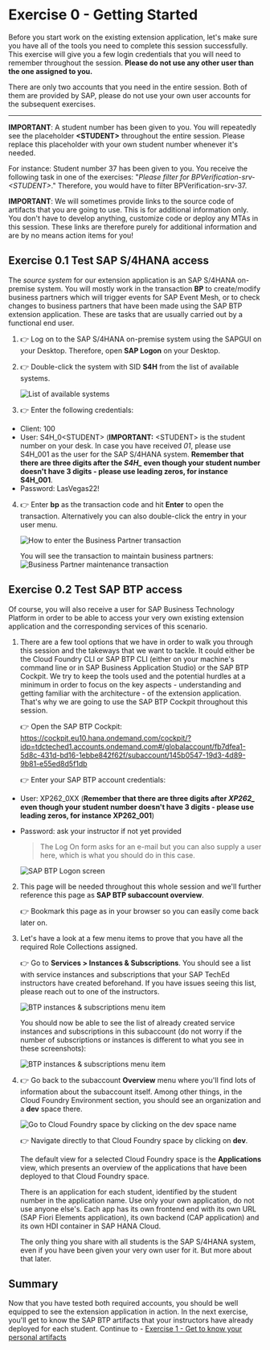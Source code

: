 # Exercise 0 - Getting Started

Before you start work on the existing extension application, let's make sure you have all of the tools you need to complete this session successfully. This exercise will give you a few login credentials that you will need to remember throughout the session. **Please do not use any other user than the one assigned to you.**

There are only two accounts that you need in the entire session. Both of them are provided by SAP, please do not use your own user accounts for the subsequent exercises.


--- 
**IMPORTANT**: A student number has been given to you. You will repeatedly see the placeholder **\<STUDENT>** throughout the entire session. Please replace this placeholder with your own student number whenever it's needed.

For instance: Student number 37 has been given to you. You receive the following task in one of the exercises: "*Please filter for BPVerification-srv-\<STUDENT>*."
Therefore, you would have to filter BPVerification-srv-37.

**IMPORTANT**: We will sometimes provide links to the source code of artifacts that you are going to use. This is for additional information only. You don't have to develop anything, customize code or deploy any MTAs in this session. These links are therefore purely for additional information and are by no means action items for you!


## Exercise 0.1 Test SAP S/4HANA access

The _source system_ for our extension application is an SAP S/4HANA on-premise system. You will mostly work in the transaction **BP** to create/modify business partners which will trigger events for SAP Event Mesh, or to check changes to business partners that have been made using the SAP BTP extension application. These are tasks that are usually carried out by a functional end user.

1. 👉 Log on to the SAP S/4HANA on-premise system using the SAPGUI on your Desktop. Therefore, open **SAP Logon** on your Desktop. 

2. 👉 Double-click the system with SID **S4H** from the list of available systems. 

    ![List of available systems](./images/sap_logon.png)

3. 👉 Enter the following credentials: 

* Client: 100
* User: S4H_0\<STUDENT> (**IMPORTANT:** \<STUDENT> is the student number on your desk. In case you have received *01*, please use S4H_001 as the user for the SAP S/4HANA system. **Remember that there are three digits after the *S4H_* even though your student number doesn't have 3 digits - please use leading zeros, for instance S4H_001**.
* Password: LasVegas22!

4. 👉 Enter **bp** as the transaction code and hit **Enter** to open the transaction. Alternatively you can also double-click the entry in your user menu. 

    ![How to enter the Business Partner transaction](./images/bp_transaction_code.png)
    
    You will see the transaction to maintain business partners: 
    ![Business Partner maintenance transaction](./images/maintain_bp.png)

## Exercise 0.2 Test SAP BTP access

Of course, you will also receive a user for SAP Business Technology Platform in order to be able to access your very own existing extension application and the corresponding services of this scenario. 

1. There are a few tool options that we have in order to walk you through this session and the takeways that we want to tackle. It could either be the Cloud Foundry CLI or SAP BTP CLI (either on your machine's command line or in SAP Business Application Studio) or the SAP BTP Cockpit. We try to keep the tools used and the potential hurdles at a minimum in order to focus on the key aspects - understanding and getting familiar with the architecture - of the extension application. That's why we are going to use the SAP BTP Cockpit throughout this session.

    👉 Open the SAP BTP Cockpit: <https://cockpit.eu10.hana.ondemand.com/cockpit/?idp=tdcteched1.accounts.ondemand.com#/globalaccount/fb7dfea1-5d8c-431d-bd16-1ebbe842f62f/subaccount/145b0547-19d3-4d89-9b81-e55ed8d5f1db>

    👉 Enter your SAP BTP account credentials: 

* User: XP262_0XX (**Remember that there are three digits after *XP262_* even though your student number doesn't have 3 digits - please use leading zeros, for instance XP262_001**)
* Password: ask your instructor if not yet provided

    > The Log On form asks for an e-mail but you can also supply a user here, which is what you should do in this case.

    ![SAP BTP Logon screen](./images/btp_logon.png)

2. This page will be needed throughout this whole session and we'll further reference this page as **SAP BTP subaccount overview**. 

    👉 Bookmark this page as in your browser so you can easily come back later on.

3. Let's have a look at a few menu items to prove that you have all the required Role Collections assigned. 

    👉 Go to **Services > Instances & Subscriptions**. You should see a list with service instances and subscriptions that your SAP TechEd instructors have created beforehand. If you have issues seeing this list, please reach out to one of the instructors. 

    ![BTP instances & subscriptions menu item](./images/btp_instances.png)

    You should now be able to see the list of already created service instances and subscriptions in this subaccount (do not worry if the number of subscriptions or instances is different to what you see in these screenshots): 

    ![BTP instances & subscriptions menu item](./images/instances_subs_overview.png)

4. 👉 Go back to the subaccount **Overview** menu where you'll find lots of information about the subaccount itself. Among other things, in the Cloud Foundry Environment section, you should see an organization and a **dev** space there. 

    ![Go to Cloud Foundry space by clicking on the dev space name](./images/go_to_cfspace.png)

    👉 Navigate directly to that Cloud Foundry space by clicking on **dev**. 

    The default view for a selected Cloud Foundry space is the **Applications** view, which presents an overview of the applications that have been deployed to that Cloud Foundry space. 

    There is an application for each student, identified by the student number in the application name. Use only your own application, do not use anyone else's. Each app has its own frontend end with its own URL (SAP Fiori Elements application), its own backend (CAP application) and its own HDI container in SAP HANA Cloud. 

    The only thing you share with all students is the SAP S/4HANA system, even if you have been given your very own user for it. But more about that later. 
## Summary

Now that you have tested both required accounts, you should be well equipped to see the extension application in action. In the next exercise, you'll get to know the SAP BTP artifacts that your instructors have already deployed for each student. 
Continue to - [Exercise 1 - Get to know your personal artifacts](../ex1/README.md)
